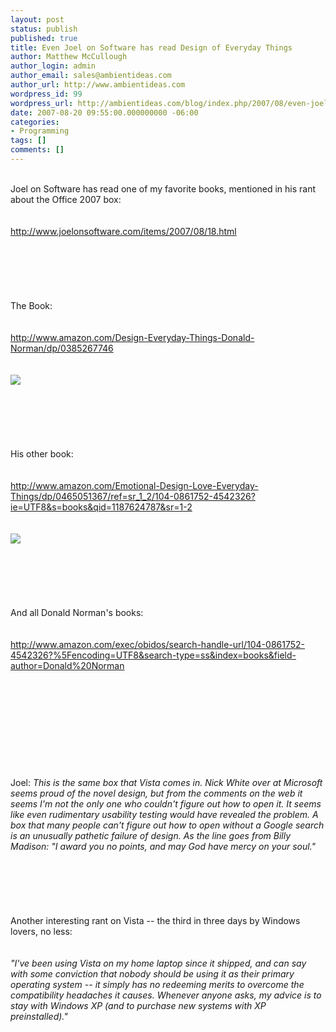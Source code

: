 ```yaml
---
layout: post
status: publish
published: true
title: Even Joel on Software has read Design of Everyday Things
author: Matthew McCullough
author_login: admin
author_email: sales@ambientideas.com
author_url: http://www.ambientideas.com
wordpress_id: 99
wordpress_url: http://ambientideas.com/blog/index.php/2007/08/even-joel-on-software-has-read-design-of-everyday-things/
date: 2007-08-20 09:55:00.000000000 -06:00
categories:
- Programming
tags: []
comments: []
---
```

<div style="margin-top: 0px; margin-right: 0px; margin-bottom: 0px; margin-left: 0px;"><br />  Joel on Software has read one of my favorite books, mentioned in his rant about the Office 2007 box:<br /></div><br /><div style="margin-top: 0px; margin-right: 0px; margin-bottom: 0px; margin-left: 0px;"><br /><a href="http://www.joelonsoftware.com/items/2007/08/18.html">http://www.joelonsoftware.com/items/2007/08/18.html</a><br /></div><br /><div style="margin-top: 0px; margin-right: 0px; margin-bottom: 0px; margin-left: 0px;"><br /><br /><br /></div><br /><div style="margin-top: 0px; margin-right: 0px; margin-bottom: 0px; margin-left: 0px;"><br />  The Book:<br /></div><br /><div style="margin-top: 0px; margin-right: 0px; margin-bottom: 0px; margin-left: 0px;"><br /><a href="http://www.amazon.com/Design-Everyday-Things-Donald-Norman/dp/0385267746">http://www.amazon.com/Design-Everyday-Things-Donald-Norman/dp/0385267746</a><br /></div><br /><div style="margin-top: 0px; margin-right: 0px; margin-bottom: 0px; margin-left: 0px;"><br /><img src="cid:FB6D91B9-CB5B-48BE-A5FD-041DF9504616@ambientideas.local" /><br /></div><br /><div style="margin-top: 0px; margin-right: 0px; margin-bottom: 0px; margin-left: 0px;"><br /><br /><br /></div><br /><div style="margin-top: 0px; margin-right: 0px; margin-bottom: 0px; margin-left: 0px;"><br />  His other book:<br /></div><br /><div style="margin-top: 0px; margin-right: 0px; margin-bottom: 0px; margin-left: 0px;"><br /><a href="http://www.amazon.com/Emotional-Design-Love-Everyday-Things/dp/0465051367/ref=sr_1_2/104-0861752-4542326?ie=UTF8&amp;s=books&amp;qid=1187624787&amp;sr=1-2">http://www.amazon.com/Emotional-Design-Love-Everyday-Things/dp/0465051367/ref=sr_1_2/104-0861752-4542326?ie=UTF8&amp;s=books&amp;qid=1187624787&amp;sr=1-2</a><br /></div><br /><div style="margin-top: 0px; margin-right: 0px; margin-bottom: 0px; margin-left: 0px;"><br /><img src="cid:8DF5CF11-DCBE-4172-89DF-E14BEFA0929F@ambientideas.local" /><br /></div><br /><div style="margin-top: 0px; margin-right: 0px; margin-bottom: 0px; margin-left: 0px;"><br /><br /><br /></div><br /><div style="margin-top: 0px; margin-right: 0px; margin-bottom: 0px; margin-left: 0px;"><br />  And all Donald Norman's books:<br /></div><br /><div style="margin-top: 0px; margin-right: 0px; margin-bottom: 0px; margin-left: 0px;"><br /><a href="http://www.amazon.com/exec/obidos/search-handle-url/104-0861752-4542326?%5Fencoding=UTF8&amp;search-type=ss&amp;index=books&amp;field-author=Donald%20Norman">http://www.amazon.com/exec/obidos/search-handle-url/104-0861752-4542326?%5Fencoding=UTF8&amp;search-type=ss&amp;index=books&amp;field-author=Donald%20Norman</a><br /></div><br /><div style="margin-top: 0px; margin-right: 0px; margin-bottom: 0px; margin-left: 0px;"><br /><br /><br /></div><br /><div style="margin-top: 0px; margin-right: 0px; margin-bottom: 0px; margin-left: 0px;"><br /><br /><br /></div><br /><div style="margin-top: 0px; margin-right: 0px; margin-bottom: 0px; margin-left: 0px;"><br /><span>Joel: <i>This is the same box that Vista comes in. Nick White over at Microsoft seems proud of the novel design, but from the comments on the web it seems I'm not the only one who couldn't figure out how to open it. It seems like even rudimentary usability testing would have revealed the problem. A box that many people can't figure out how to open without a Google search is an unusually pathetic failure of design. As the line goes from Billy Madison: "I award you no points, and may God have mercy on your soul."</i></span><br /></div><br /><div style="margin-top: 0px; margin-right: 0px; margin-bottom: 0px; margin-left: 0px;"><br /><br /><br /></div><br /><div style="margin-top: 0px; margin-right: 0px; margin-bottom: 0px; margin-left: 0px;"><br />  Another interesting rant on Vista -- the third in three days by Windows lovers, no less:<br /></div><br /><div style="margin-top: 0px; margin-right: 0px; margin-bottom: 0px; margin-left: 0px;"><br /><i>"I've been using Vista on my home laptop since it shipped, and can say with some conviction that nobody should be using it as their primary operating system -- it simply has no redeeming merits to overcome the compatibility headaches it causes. Whenever anyone asks, my advice is to stay with Windows XP (and to purchase new systems with XP preinstalled)."</i><br /></div><br /><div style="margin-top: 0px; margin-right: 0px; margin-bottom: 0px; margin-left: 0px;"><br /><br /><br /></div><br /><br />
